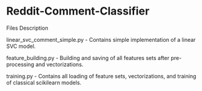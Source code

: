 # Reddit-Comment-Classifier

Files Description

linear_svc_comment_simple.py - Contains simple implementation of a 
linear SVC model. <br> 

feature_building.py - Building and saving of all features sets after pre-processing
 and vectorizations. <br>
 
training.py - Contains all loading of feature sets, vectorizations, and 
training of classical scikilearn models. 